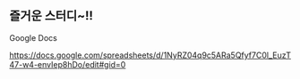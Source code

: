 ## 즐거운 스터디~!!



Google Docs 

https://docs.google.com/spreadsheets/d/1NyRZ04q9c5ARa5Qfyf7C0l_EuzT47-w4-envIep8hDo/edit#gid=0

